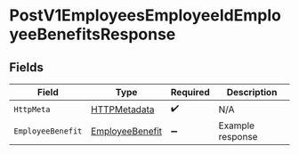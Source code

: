 # PostV1EmployeesEmployeeIdEmployeeBenefitsResponse


## Fields

| Field                                                         | Type                                                          | Required                                                      | Description                                                   |
| ------------------------------------------------------------- | ------------------------------------------------------------- | ------------------------------------------------------------- | ------------------------------------------------------------- |
| `HttpMeta`                                                    | [HTTPMetadata](../../Models/Components/HTTPMetadata.md)       | :heavy_check_mark:                                            | N/A                                                           |
| `EmployeeBenefit`                                             | [EmployeeBenefit](../../Models/Components/EmployeeBenefit.md) | :heavy_minus_sign:                                            | Example response                                              |